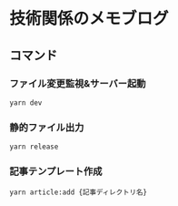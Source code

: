 # 技術関係のメモブログ

## コマンド

### ファイル変更監視&サーバー起動

```
yarn dev
```

### 静的ファイル出力

```
yarn release
```

### 記事テンプレート作成

```
yarn article:add {記事ディレクトリ名}
```
